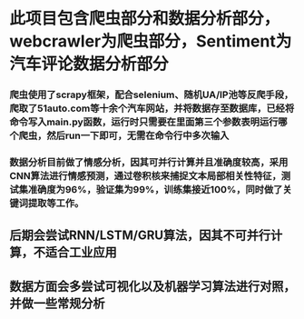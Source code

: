 # 此项目包含爬虫部分和数据分析部分，webcrawler为爬虫部分，Sentiment为汽车评论数据分析部分
### 爬虫使用了scrapy框架，配合selenium、随机UA/IP池等反爬手段，爬取了51auto.com等十余个汽车网站，并将数据存至数据库，已经将命令写入main.py函数，运行时只需要在里面第三个参数表明运行哪个爬虫，然后run一下即可，无需在命令行中多次输入
###  数据分析目前做了情感分析，因其可并行计算并且准确度较高，采用CNN算法进行情感预测，通过卷积核来捕捉文本局部相关性特征，测试集准确度为96%，验证集为99%，训练集接近100%，同时做了关键词提取等工作。

## 后期会尝试RNN/LSTM/GRU算法，因其不可并行计算，不适合工业应用
## 数据方面会多尝试可视化以及机器学习算法进行对照，并做一些常规分析
